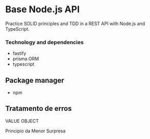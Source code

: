 # Base Node.js API

Practice SOLID principles and TDD in a REST API with Node.js and TypeScript.

### Technology and dependencies

- fastify
- prisma ORM
- typescript

## Package manager

- npm

## Tratamento de erros

VALUE OBJECT

Principio da Menor Surpresa
